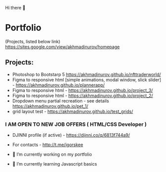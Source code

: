 Hi there 👋  

# Portfolio

(Projects, listed below link)
https://sites.google.com/view/akhmadinurov/homepage

## Projects:

- Photoshop to Bootstarp 5 https://akhmadinurov.github.io/nfttraderworld/
- Figma to responsive html [simple animations, modal window, slick slider] - https://akhmadinurov.github.io/plannerapp/ 
- Figma to responsive html - https://akhmadinurov.github.io/project_3/
- Figma to responsive html - https://akhmadinurov.github.io/project_2/
- Dropdown menu partial recreation - see details https://akhmadinurov.github.io/pet_1/
- grid layout test - https://akhmadinurov.github.io/test_grids/

### I AM OPEN TO NEW JOB OFFERS ( HTML/CSS Developer )

- DJINNI profile (if active) - https://djinni.co/q/6813f744a9/
- For contacts - http://t.me/igorskee

- 🔭 I’m currently working on my portfolio 
- 🌱 I’m currently learning Javascript basics 


<!--
**Akhmadinurov/akhmadinurov** is a ✨ _special_ ✨ repository because its `README.md` (this file) appears on your GitHub profile.

Here are some ideas to get you started:

- 🔭 I’m currently working on ...
- 🌱 I’m currently learning ...
- 👯 I’m looking to collaborate on ...
- 🤔 I’m looking for help with ...
- 💬 Ask me about ...
- 📫 How to reach me: ...
- 😄 Pronouns: ...
- ⚡ Fun fact: ...
-->
